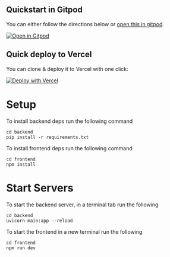 ## Quickstart in Gitpod

You can either follow the directions below or [open this in gitpod](https://gitpod.io/#https://github.com/Anant/astra-chatbot-react-python).

[![Open in Gitpod](https://gitpod.io/button/open-in-gitpod.svg)](https://gitpod.io/#https://github.com/Anant/astra-chatbot-react-python)

## Quick deploy to Vercel

You can clone & deploy it to Vercel with one click:

[![Deploy with Vercel](https://vercel.com/button)](https://vercel.com/new/clone?repository-url=https://github.com/Anant/astra-chatbot-react-python)

# Setup

To install backend deps run the following command

```
cd backend
pip install -r requirements.txt

```

To install frontend deps run the following command

```
cd frontend
npm install
```

# Start Servers

To start the backend server, in a terminal tab run the following

```
cd backend
uvicorn main:app --reload
```

To start the frontend in a new terminal run the following

```
cd frontend
npm run dev
```
